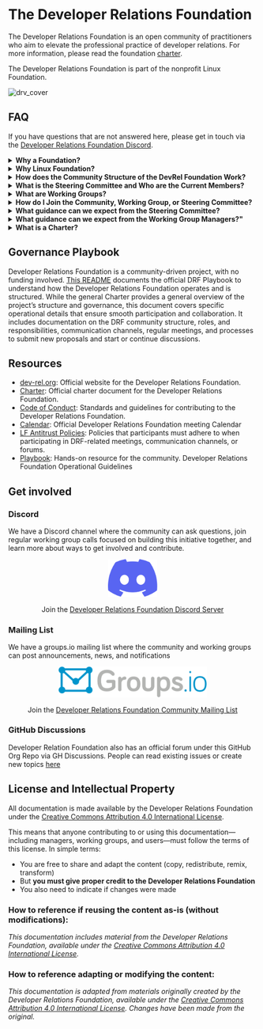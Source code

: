 # The Developer Relations Foundation

The Developer Relations Foundation is an open community of practitioners who aim to elevate the professional practice of developer relations. For more information, please read the foundation [charter][charter].

The Developer Relations Foundation is part of the nonprofit Linux Foundation.

![drv_cover](https://github.com/user-attachments/assets/ac638503-6b23-44eb-ac68-e76542be671c)


## FAQ

If you have questions that are not answered here, please get in touch via the [Developer Relations Foundation Discord][discord].

<details>
  <summary>
    <strong>Why a Foundation?</strong>
  </summary><br />

  The major benefit of a foundation is that it promotes participatory governance, preventing any single company from monopolizing a collaborative project. Specifically, a foundation ensures:

  - Community-driven Governance: Projects are managed by the community for the community, with contributions reviewed and accepted based on merit.

  - Open Source: Contributors can use the project's resources without fearing sudden changes in licensing or direction.

  - Impartiality: contributions to the content and direction are accepted based on their community value, regardless of their impact on any particular vendor.

  This initiative stems from a shared passion for DevRel and the recognition that the profession faces persistent challenges, such as a lack of clarity and difficulty in measuring impact. Despite significant growth in resources and organizations addressing these issues, these resources are fragmented. Our goal is to create an inclusive, community-driven entity that formally defines DevRel practices, addresses common challenges with best-in-practice resources, and attracts both individuals and organizations’ decision-makers. A foundation aims to be a trusted, credible, and expert resource, similar to professional bodies in other fields, providing training, certification, continuing education, and advocacy.
</details>

<details>
  <summary>
    <strong>Why Linux Foundation?</strong>
  </summary><br />

  This collaborative project has been hosted as a [community project][community project], with no funding involved. This means taking advantage of the governance structure, project management staff, and back-end resources that the Linux Foundation (LF) provides to all hosted projects under an unfunded model, to ensure long-term sustainability. Developer Relations Foundation is part of the LF project series, as a [non-profit 501(c)(6)](https://donorbox.org/nonprofit-blog/501c3-vs-501c6). Examples of these projects include [SPDX](https://spdx.dev/) (SBOM Standard), FOSSology, and [CHAOSS](https://chaoss.community/governance/).

  The major benefit of hosting with the LF is that it offers recognized global credibility. Specifically, the LF ensures:

  - **DevRel value outside DevRel**: Being part of a renowned and large open source foundation like the Linux Foundation enhances the project's credibility within the DevRel community and among external stakeholders and decision-makers. This recognition elevates DevRel's visibility and perceived value as a profession, demonstrating its importance and impact beyond industry peers.

  - **Level Playing Field**: Ensuring that no single company in the ecosystem can exert undue control over the project by owning the trademark.

  - **Licensing Integrity**: Protecting the licensing integrity of the collaborative project, as detailed in this [LF blog post][LF blog post].

  The LF allows individual contributors to retain copyright ownership of their contributions while providing an open source license, reflected through the Developer Certificate of Origin sign-off process.
  
  We also chose the LF to avoid reinventing the wheel. Creating something new requires tools, infrastructure, and, ideally, a lightweight process to get started and make the initiative resilient.
</details>

<details>
  <summary>
    <strong>How does the Community Structure of the DevRel Foundation Work?</strong>
  </summary><br />
  
   The DevRel Foundation operates through two key structures: the Steering Committee, which provides oversight and strategic direction for the Foundation, and the Working Groups, which drive the Foundation's projects. These groups are coordinated by WG managers, and activity direction relies on active community participation (called working group participants). For more details, please see our [governance playbook][Playbook].
</details>

<details>
  <summary>
    <strong>What is the Steering Committee and Who are the Current Members?</strong>
  </summary><br />
  
   The Steering Committee provides oversight for the entire open collaborative project as defined in the Developer Relations Foundation [Charter][charter]. The current Steering Committee members are [listed here][steering-committee]
</details>

<details>
  <summary>
    <strong>What are Working Groups?</strong>
  </summary><br />
  
   Working groups are volunteer-led teams within the Developer Relations Foundation that focus on specific DevRel topics or challenges. They collaborate to create open-source resources, best practices, and frameworks to support the DevRel community. Anyone can join and contribute. 

   You can view current working groups and learn how to get involved [here][working-groups]. 
</details>

<details>
  <summary>
    <strong>How do I Join the Community, Working Group, or Steering Committee?</strong>
  </summary><br />
  
   There are numerous ways to get involved in the Developer Relations Foundation. [Join us here][join-us].
</details>

<details>
  <summary>
    <strong>What guidance can we expect from the Steering Committee?</strong>
  </summary><br />

  The Steering Committee provides expectations, timelines, tools, and regular check-ins for group leads. In addition, we’ll be available via the [Discord community](https://discord.com/channels/1255563562449899573/1286611262989533255) for questions as they arise.
</details>

<details>
  <summary>
    <strong>What guidance can we expect from the Working Group Managers?"</strong>
  </summary><br />
  
   A Working Group Manager is a leadership position within working groups responsible for keeping the group focused, organized, and moving forward. They help create an environment where all working group participants can share ideas, co-create meaningful outputs, and make an impact in the DevRel ecosystem. If you are interested in becoming a WG manager, please learn more at the DRF [Join us here][join-us] page.
</details>

<details>
     <summary>
    <strong>What is a Charter?</strong>
  </summary><br />
  
  The purpose of having a charter for the Developer Relations Foundation is to help people understand its mission and scope. The DevRel Foundation [Charter][charter] is a living document, allowing the community to propose changes and updates as the project evolves.
</details>

## Governance Playbook

Developer Relations Foundation is a community-driven project, with no funding involved. [This README](https://github.com/DevRel-Foundation/governance/blob/main/README.md) documents the official DRF Playbook to understand how the Developer Relations Foundation operates and is structured. While the general Charter provides a general overview of the project’s structure and governance, this document covers specific operational details that ensure smooth participation and collaboration. It includes documentation on the DRF community structure, roles, and responsibilities, communication channels, regular meetings, and processes to submit new proposals and start or continue discussions.
  
## Resources

* [dev-rel.org](https://dev-rel.org): Official website for the Developer Relations Foundation.
* [Charter][charter]: Official charter document for the Developer Relations Foundation.
* [Code of Conduct][Code of Conduct]: Standards and guidelines for contributing to the Developer Relations Foundation.
* [Calendar][calendar]: Official Developer Relations Foundation meeting Calendar
* [LF Antitrust Policies][LF Antitrust Policies]: Policies that participants must adhere to when participating in DRF-related meetings, communication channels, or forums.
* [Playbook][Playbook]: Hands-on resource for the community. Developer Relations Foundation Operational Guidelines

## Get involved

### Discord

We have a Discord channel where the community can ask questions, join regular working group calls focused on building this initiative together, and learn more about ways to get involved and contribute.

<p align="center">
  <a href="https://discord.gg/ukMnmFjw43">
    <img src="images/discord.svg" width="100" alt="Join the Developer Relations Foundation Discord" />
  <a>
</p>
<p align="center">
  Join the <a href="https://discord.gg/ukMnmFjw43">Developer Relations Foundation Discord Server</a>
</p>


### Mailing List
We have a groups.io mailing list where the community and working groups can post announcements, news, and notifications


<p align="center">
  <a href="https://lists.dev-rel.org/g/community">
    <img src="images/groupsio.png" width="300" alt="Join the Developer Relations Foundation Community Mailing List" />
  <a>
</p>
<p align="center">
  Join the <a href="https://lists.dev-rel.org/g/community">Developer Relations Foundation Community Mailing List</a>
</p>

### GitHub Discussions

Developer Relation Foundation also has an official forum under this GitHub Org Repo via GH Discussions. People can read existing issues or create new topics [here](https://github.com/DevRel-Foundation/governance/discussions)

## License and Intellectual Property

All documentation is made available by the Developer Relations Foundation under the [Creative Commons Attribution 4.0 International License](http://creativecommons.org/licenses/by/4.0/).

This means that anyone contributing to or using this documentation—including managers, working groups, and users—must follow the terms of this license. In simple terms:

- You are free to share and adapt the content (copy, redistribute, remix, transform)
- But **you must give proper credit to the Developer Relations Foundation**
- You also need to indicate if changes were made

### How to reference if reusing the content as-is (without modifications):

*This documentation includes material from the Developer Relations Foundation, available under the [Creative Commons Attribution 4.0 International License](http://creativecommons.org/licenses/by/4.0/).*

### How to reference adapting or modifying the content:

*This documentation is adapted from materials originally created by the Developer Relations Foundation, available under the [Creative Commons Attribution 4.0 International License](http://creativecommons.org/licenses/by/4.0/). Changes have been made from the original.*






[charter]: https://github.com/DevRel-Foundation/governance/blob/main/Technical_Charter.adoc
[calendar]:https://lists.dev-rel.org/g/community/calendar
[discord]: https://discord.gg/ukMnmFjw43
[contact-form]: https://bit.ly/3RwwhQ1
[LF Antitrust Policies]: https://www.linuxfoundation.org/legal/antitrust-policy
[LF blog post]: https://www.linuxfoundation.org/blog/how-open-source-foundations-protect-the-licensing-integrity-of-open-source-projects
[community project]: https://www.linuxfoundation.org/projects/hosting
[Code of Conduct]: https://github.com/DevRel-Foundation/governance/blob/main/code_of_conduct.md
[join-us]: https://dev-rel.org/join-us
[Playbook]:https://github.com/DevRel-Foundation/governance?tab=readme-ov-file#developer-relations-foundation-governance-playbook
[steering-committee]: https://dev-rel.org/about/steering-committee
[survey]: https://docs.google.com/forms/d/e/1FAIpQLSd1_z1JP7VTOAt6FQBcG7iwHSXFX6JbgRnVtk7WuVBBAMXHmg/viewform
[working-groups]:https://dev-rel.org/about/working-groups
